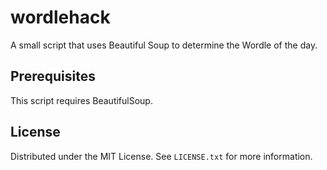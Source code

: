 # wordlehack

A small script that uses Beautiful Soup to determine the Wordle of the day.



## Prerequisites

This script requires BeautifulSoup.  



<!-- LICENSE -->
## License

Distributed under the MIT License. See `LICENSE.txt` for more information.
